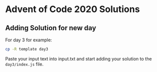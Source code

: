 # Advent of Code 2020 Solutions

## Adding Solution for new day

For day 3 for example:

```bash
cp -R template day3
```

Paste your input text into input.txt and start adding your solution to the `day3/index.js` file.
